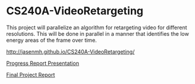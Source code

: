 CS240A-VideoRetargeting
=======================

This project will parallelize an algorithm for retargeting video for different resolutions. This will be done in parallel
in a manner that identifies the low energy areas of the frame over time.

http://jasenmh.github.io/CS240A-VideoRetargeting/

[Progress Report Presentation](https://www.dropbox.com/s/q1dnkiweyk34ri6/project-progress.pdf)

[Final Project Report](https://www.dropbox.com/s/cn01oqwfiazb510/CS240FinalProjectReport.pdf)